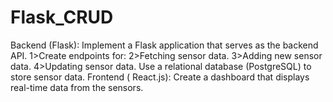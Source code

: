 # Flask_CRUD
Backend (Flask): Implement a Flask application that serves as the backend API. 1>Create endpoints for: 2>Fetching sensor data. 3>Adding new sensor data. 4>Updating sensor data. Use a relational database (PostgreSQL) to store sensor data. Frontend ( React.js): Create a dashboard that displays real-time data from the sensors.
